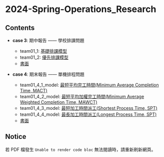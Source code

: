 # 2024-Spring-Operations_Research

## Contents
* **case 3**: 期中報告 —— 學校排課問題
  * team01_1: [基礎排課模型](https://github.com/pcchiu03/24Spring-Operations_Research/blob/main/case%203/team01_1.py)
  * team01_2: [優先排課模型](https://github.com/pcchiu03/24Spring-Operations_Research/blob/main/case%203/team01_2.py)
  * [書面](https://github.com/pcchiu03/24Spring-Operations_Research/blob/main/case%203/team01_書面.pdf)
  
* **case 4**: 期末報告 —— 單機排程問題
  * team01_4_1_model: [最短平均完工時間(Minimum Average Completion Time, MACT)](https://github.com/pcchiu03/24Spring-Operations_Research/blob/main/case_4/team01_4_1_model.py)
  * team01_4_2_model: [最短平均加權完工時間(Minimum Average Weighted Completion Time, MAWCT)](https://github.com/pcchiu03/24Spring-Operations_Research/blob/main/case_4/team01_4_2_model.py)
  * team01_4_3_model: [最短加工時間派工(Shortest Process Time, SPT)](https://github.com/pcchiu03/24Spring-Operations_Research/blob/main/case_4/team01_4_3_model.py)
  * team01_4_4_model: [最長加工時間派工(Longest Process Time, SPT)](https://github.com/pcchiu03/24Spring-Operations_Research/blob/main/case_4/team01_4_4_model.py)
  * [書面]()


## Notice
若 PDF 檔發生 `Unable to render code bloc` 無法閱讀時，請重新刷新網頁。

